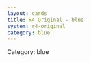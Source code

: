 ```yaml
---
layout: cards
title: R4 Original - blue
system: r4-original
category: blue
---
```

<div class="alert alert-secondary mb-4"><span class="i18n innerHTML-category">Category: </span><span class="i18n innerHTML-cat-blue">blue</span></div>
